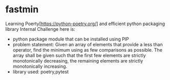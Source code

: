 # fastmin

Learning Poerty[https://python-poetry.org/]  and efficient python packaging library
Internal Challenge here is:
- python package module  that can be installed using PIP
- problem statement: Given an array of elements that provide a less than operator, find the minimum using as few comparisons as possible. The array shall be given such that the first few elements are strictly monotonically decreasing, the remaining elements are strictly monotonically increasing.
- library used: poetry,pytest



